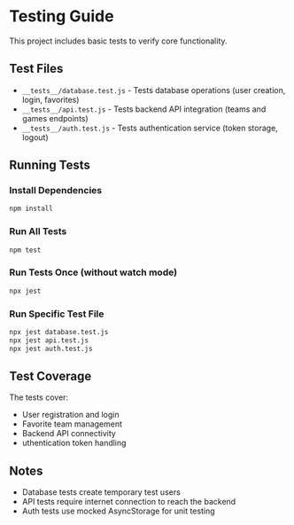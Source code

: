 # Testing Guide

This project includes basic tests to verify core functionality.

## Test Files

- `__tests__/database.test.js` - Tests database operations (user creation, login, favorites)
- `__tests__/api.test.js` - Tests backend API integration (teams and games endpoints)  
- `__tests__/auth.test.js` - Tests authentication service (token storage, logout)

## Running Tests

### Install Dependencies
```bash
npm install
```

### Run All Tests
```bash
npm test
```

### Run Tests Once (without watch mode)
```bash
npx jest
```

### Run Specific Test File
```bash
npx jest database.test.js
npx jest api.test.js
npx jest auth.test.js
```

## Test Coverage

The tests cover:
- User registration and login
- Favorite team management  
- Backend API connectivity
- uthentication token handling

## Notes

- Database tests create temporary test users
- API tests require internet connection to reach the backend
- Auth tests use mocked AsyncStorage for unit testing